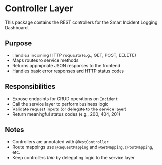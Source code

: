 # Controller Layer

This package contains the REST controllers for the Smart Incident Logging Dashboard.

## Purpose

- Handles incoming HTTP requests (e.g., GET, POST, DELETE)
- Maps routes to service methods
- Returns appropriate JSON responses to the frontend
- Handles basic error responses and HTTP status codes

## Responsibilities

- Expose endpoints for CRUD operations on `Incident`
- Call the service layer to perform business logic
- Validate request inputs (or delegate to the service layer)
- Return meaningful status codes (e.g., 200, 404, 201)

## Notes

- Controllers are annotated with `@RestController`
- Route mappings use `@RequestMapping` and `@GetMapping`, `@PostMapping`, etc.
- Keep controllers *thin* by delegating logic to the service layer
